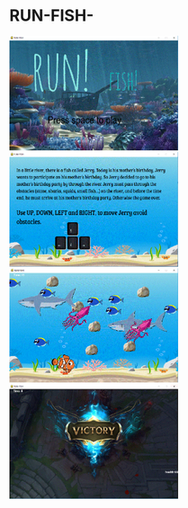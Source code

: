 # RUN-FISH-
<img src = "https://github.com/YangGaoFrankk/RUN-FISH-/blob/master/1.GIF" width =300 align>
<img src = "https://github.com/YangGaoFrankk/RUN-FISH-/blob/master/2.GIF" width =300 align>
<img src = "https://github.com/YangGaoFrankk/RUN-FISH-/blob/master/3.GIF" width =300 align>
<img src = "https://github.com/YangGaoFrankk/RUN-FISH-/blob/master/4.GIF" width =300 align>
